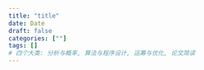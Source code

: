```yaml
---
title: "title"
date: Date
draft: false
categories: [""]
tags: []
# 四个大类: 分析与概率, 算法与程序设计, 运筹与优化, 论文简读
---
```




